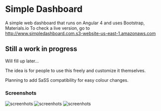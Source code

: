 # Simple Dashboard 

A simple web dashboard that runs on Angular 4 and uses Bootstrap, Materials.io
To check a live version, go to  http://www.simpledashboard.com.s3-website-us-east-1.amazonaws.com

## Still a work in progress

Will fill up later...

The idea is for people to use this freely and customize it themselves. 

Planning to add SaSS compatibility for easy colour changes.

### Screenshots

![screenhots](https://github.com/egonio/generic-web-dashboard/tree/master/screenshots/reportlist.PNG)
![screenhots](https://github.com/egonio/generic-web-dashboard/tree/master/screenshots/mobile-list.PNG)
![screenhots](https://github.com/egonio/generic-web-dashboard/tree/master/screenshots/reportdetails.PNG)
